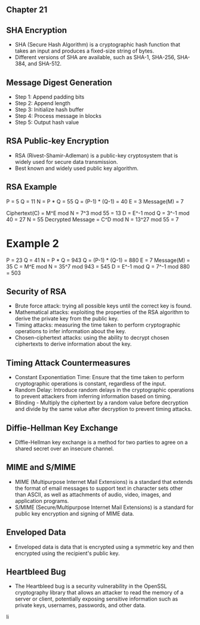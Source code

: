 ## Chapter 21 

## SHA Encryption
- SHA (Secure Hash Algorithm) is a cryptographic hash function that takes an input and produces a fixed-size string of bytes.
- Different versions of SHA are available, such as SHA-1, SHA-256, SHA-384, and SHA-512.

## Message Digest Generation
- Step 1: Append padding bits
- Step 2: Append length
- Step 3: Initialize hash buffer
- Step 4: Process message in blocks
- Step 5: Output hash value

## RSA Public-key Encryption
- RSA (Rivest-Shamir-Adleman) is a public-key cryptosystem that is widely used for secure data transmission.
- Best known and widely used public key algorithm.

## RSA Example
P = 5 Q = 11 
N = P * Q = 55
Q = (P-1) * (Q-1) = 40
E = 3
Message(M) = 7 

Ciphertext(C) = M^E mod N = 7^3 mod 55 = 13 
D = E^-1 mod Q = 3^-1 mod 40 = 27
N = 55
Decrypted Message = C^D mod N = 13^27 mod 55 = 7

# Example 2
P = 23 
Q = 41
N = P * Q = 943
Q = (P-1) * (Q-1) = 880
E = 7 
Message(M) = 35 
C = M^E mod N = 35^7 mod 943 = 545
D = E^-1 mod Q = 7^-1 mod 880 = 503

## Security of RSA
- Brute force attack: trying all possible keys until the correct key is found.
- Mathematical attacks: exploiting the properties of the RSA algorithm to derive the private key from the public key.
- Timing attacks: measuring the time taken to perform cryptographic operations to infer information about the key.
- Chosen-ciphertext attacks: using the ability to decrypt chosen ciphertexts to derive information about the key.

## Timing Attack Countermeasures
- Constant Exponentiation Time: Ensure that the time taken to perform cryptographic operations is constant, regardless of the input.
- Random Delay: Introduce random delays in the cryptographic operations to prevent attackers from inferring information based on timing.
- Blinding - Multiply the ciphertext by a random value before decryption and divide by the same value after decryption to prevent timing attacks.

## Diffie-Hellman Key Exchange
- Diffie-Hellman key exchange is a method for two parties to agree on a shared secret over an insecure channel.

## MIME and S/MIME
- MIME (Multipurpose Internet Mail Extensions) is a standard that extends the format of email messages to support text in character sets other than ASCII, as well as attachments of audio, video, images, and application programs.
- S/MIME (Secure/Multipurpose Internet Mail Extensions) is a standard for public key encryption and signing of MIME data.

## Enveloped Data
- Enveloped data is data that is encrypted using a symmetric key and then encrypted using the recipient's public key.

## Heartbleed Bug
- The Heartbleed bug is a security vulnerability in the OpenSSL cryptography library that allows an attacker to read the memory of a server or client, potentially exposing sensitive information such as private keys, usernames, passwords, and other data.

li